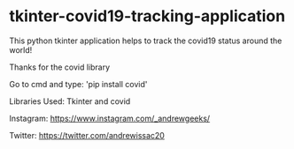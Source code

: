 # tkinter-covid19-tracking-application
This python tkinter application helps to track the covid19 status around the world!

Thanks for the covid library

Go to cmd and type: 'pip install covid'

Libraries Used: Tkinter and covid

Instagram: https://www.instagram.com/_andrewgeeks/

Twitter: https://twitter.com/andrewissac20
